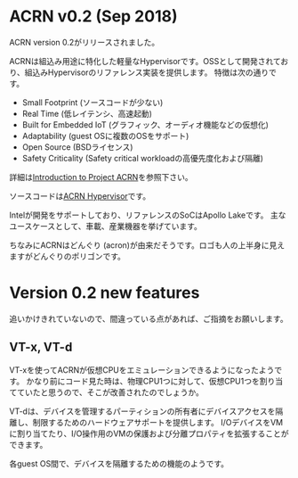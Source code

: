 # ACRN v0.2 (Sep 2018)

ACRN version 0.2がリリースされました。

ACRNは組込み用途に特化した軽量なHypervisorです。OSSとして開発されており、組込みHypervisorのリファレンス実装を提供します。
特徴は次の通りです。
- Small Footprint (ソースコードが少ない)
- Real Time (低レイテンシ、高速起動)
- Built for Embedded IoT (グラフィック、オーディオ機能などの仮想化)
- Adaptability (guest OSに複数のOSをサポート)
- Open Source (BSDライセンス)
- Safety Criticality (Safety critical workloadの高優先度化および隔離)

詳細は[Introduction to Project ACRN](https://projectacrn.github.io/latest/introduction/index.html#introduction)を参照下さい。

ソースコードは[ACRN Hypervisor](https://github.com/projectacrn/acrn-hypervisor)です。

Intelが開発をサポートしており、リファレンスのSoCはApollo Lakeです。
主なユースケースとして、車載、産業機器を挙げています。

ちなみにACRNはどんぐり (acron)が由来だそうです。ロゴも人の上半身に見えますがどんぐりのポリゴンです。

# Version 0.2 new features

追いかけきれていないので、間違っている点があれば、ご指摘をお願いします。

## VT-x, VT-d

VT-xを使ってACRNが仮想CPUをエミュレーションできるようになったようです。
かなり前にコード見た時は、物理CPU1つに対して、仮想CPU1つを割り当てていたと思うので、そこが改善されたのでしょうか。

VT-dは、デバイスを管理するパーティションの所有者にデバイスアクセスを隔離し、制限するためのハードウェアサポートを提供します。
I/OデバイスをVMに割り当てたり、I/O操作用のVMの保護および分離プロパティを拡張することができます。

各guest OS間で、デバイスを隔離するための機能のようです。
